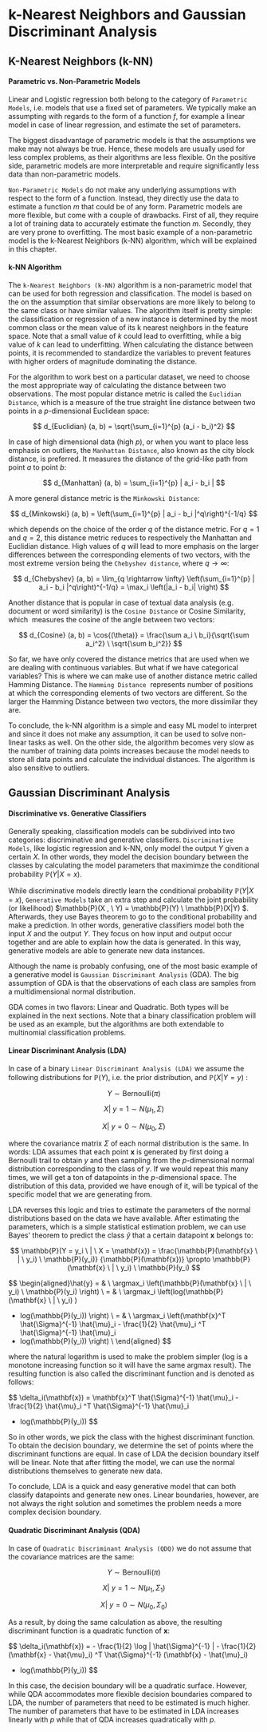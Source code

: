 # k-Nearest Neighbors and Gaussian Discriminant Analysis

## K-Nearest Neighbors (k-NN)

#### Parametric vs. Non-Parametric Models

Linear and Logistic regression both belong to the category of `Parametric Models`, i.e. models that use a fixed set of parameters. We typically make an assumpting with regards to the form of a function $f$, for example a linear model in case of linear regression, and estimate the set of parameters. 

The biggest disadvantage of parametric models is that the assumptions we make may not always be true. Hence, these models are usually used for less complex problems, as their algorithms are less flexible. On the positive side, parametric models are more interpretable and require significantly less data than non-parametric models.

`Non-Parametric Models` do not make any underlying assumptions with respect to the form of a function. Instead, they directly use the data to estimate a function $m$ that could be of any form. Parametric models are more flexible, but come with a couple of drawbacks. First of all, they require a lot of training data to accurately estimate the function $m$. Secondly, they are very prone to overfitting. The most basic example of a non-parametric model is the k-Nearest Neighbors (k-NN) algorithm, which will be explained in this chapter. 

#### k-NN Algorithm

The `k-Nearest Neighbors (k-NN)` algorithm is a non-parametric model that can be used for both regression and classification. The model is based on the on the assumption that similar observations are more likely to belong to the same class or have similar values. The algorithm itself is pretty simple: the classification or regression of a new instance is determined by the most common class or the mean value of its k nearest neighbors in the feature space. Note that a small value of $k$ could lead to overfitting, while a big value of $k$ can lead to underfitting. When calculating the distance between points, it is recommended to standardize the variables to prevent features with higher orders of magnitude dominating the distance.

For the algorithm to work best on a particular dataset, we need to choose the most appropriate way of calculating the distance between two observations. The most popular distance metric is called the `Euclidian Distance`, which is a measure of the true straight line distance between two points in a $p$-dimensional Euclidean space:

$$
d_{Euclidian} (a, b) = \sqrt{\sum_{i=1}^{p} (a_i - b_i)^2}
$$

In case of high dimensional data (high $p$), or when you want to place less emphasis on outliers, the `Manhattan Distance`, also known as the city block distance, is preferred. It measures the distance of the grid-like path from point $a$ to point $b$: 

$$
d_{Manhattan} (a, b) = \sum_{i=1}^{p} | a_i - b_i |
$$

A more general distance metric is the `Minkowski Distance`:

$$
d_{Minkowski} (a, b) = \left(\sum_{i=1}^{p} | a_i - b_i |^q\right)^{-1/q}
$$

which depends on the choice of the order $q$ of the distance metric. For $q=1$ and $q=2$, this distance metric reduces to respectively the Manhattan and Euclidian distance. High values of $q$ will lead to more emphasis on the larger differences between the corresponding elements of two vectors, with the most extreme version being the `Chebyshev distance`, where $q \rightarrow \infty$:

$$
d_{Chebyshev} (a, b) =  \lim_{q \rightarrow \infty} \left(\sum_{i=1}^{p} | a_i - b_i |^q\right)^{-1/q}
= \max_i \left(|a_i - b_i| \right)
$$

Another distance that is popular in case of textual data analysis (e.g. document or word similarity) is the `Cosine Distance` or Cosine Similarity, which  measures the cosine of the angle between two vectors:

$$
d_{Cosine} (a, b) = \cos{(\theta)} = \frac{\sum a_i \ b_i}{\sqrt{\sum a_i^2}
\ \sqrt{\sum b_i^2}}
$$

So far, we have only covered the distance metrics that are used when we are dealing with continuous variables. But what if we have categorical variables? This is where we can make use of another distance metric called Hamming Distance. The `Hamming Distance`  represents number of positions at which the corresponding elements of two vectors are different. So the larger the Hamming Distance between two vectors, the more dissimilar they are. 

To conclude, the k-NN algorithm is a simple and easy ML model to interpret and since it does not make any assumption, it can be used to solve non-linear tasks as well. On the other side, the algorithm becomes very slow as the number of training data points increases because the model needs to store all data points and calculate the individual distances. The algorithm is also sensitive to outliers. 

## Gaussian Discriminant Analysis

#### Discriminative vs. Generative Classifiers

Generally speaking, classification models can be subdivived into two categories: discriminative and generative classifiers. `Discriminative Models`, like logistic regression and k-NN, only model the output $Y$ given a certain $X$. In other words, they model the decision boundary between the classes by calculating the model parameters that maximimze the conditional probability $\mathbb{P}(Y | X = x)$. 

While discriminative models directly learn the conditional probability $\mathbb{P}(Y | X = x)$, `Generative Models` take an extra step and calculate the joint probability (or likelihood) $\mathbb{P}(X , \ Y) = \mathbb{P}(Y) \ \mathbb{P}(X|Y) $. Afterwards, they use Bayes theorem to go to the conditional probability and make a prediction. In other words, generative classifiers model both the input $X$ and the output $Y$. They focus on how input and output occur together and are able to explain how the data is generated. In this way, generative models are able to generate new data instances. 

Although the name is probably confusing, one of the most basic example of a generative model is `Gaussian Discriminant Analysis` (GDA). The big assumption of GDA is that the observations of each class are samples from a multidimensional normal distribution.

GDA comes in two flavors: Linear and Quadratic. Both types will be explained in the next sections. Note that a binary classification problem will be used as an example, but the algorithms are both extendable to multinomial classification problems. 

#### Linear Discriminant Analysis (LDA)

In case of a binary `Linear Discriminant Analysis (LDA)` we assume the following distributions for $\mathbb{P}(Y)$, i.e. the prior distribution, and $\mathbb{P}(X|Y=y)$ :

$$
Y \sim \text{Bernoulli}(\pi)
$$

$$
X | \ y = 1 \sim N(\mu_1, \Sigma)
$$

$$
X | \ y = 0 \sim N(\mu_0, \Sigma)
$$

where the covariance matrix $\Sigma$ of each normal distribution is the same. In words: LDA assumes that each point $\mathbf{x}$ is generated by first doing a Bernoulli trail to obtain $y$ and then sampling from the $p$-dimensional normal distribution corresponding to the class of $y$. If we would repeat this many times, we will get a ton of datapoints in the $p$-dimensional space. The distribution of this data, provided we have enough of it, will be typical of the specific model that we are generating from.

LDA reverses this logic and tries to estimate the parameters of the normal distributions based on the data we have available. After estimating the parameters, which is a simple statistical estimation problem, we can use Bayes' theorem to predict the class $\hat{y}$ that a certain datapoint $\mathbf{x}$ belongs to:

$$
\mathbb{P}(Y = y_i \ | \ X = \mathbf{x}) = \frac{\mathbb{P}(\mathbf{x} \ | \ y_i) 
\ \mathbb{P}(y_i)}
{\mathbb{P}(\mathbf{x})} \propto \mathbb{P}(\mathbf{x} \ | \ y_i) 
\ \mathbb{P}(y_i)
$$

$$
\begin{aligned}\hat{y} = & \ \argmax_i \left(\mathbb{P}(\mathbf{x} \ | \ y_i) 
\ \mathbb{P}(y_i) \right) \\
= & \ \argmax_i \left(log(\mathbb{P}(\mathbf{x} \ | \ y_i) )
+ log(\mathbb{P}(y_i)) \right) \\
= & \ \argmax_i \left(\mathbf{x}^T \hat{\Sigma}^{-1} \hat{\mu}_i - 
\frac{1}{2} \hat{\mu}_i ^T \hat{\Sigma}^{-1} \hat{\mu}_i
+ log(\mathbb{P}(y_i)) \right) \\
\end{aligned}
$$

where the natural logarithm is used to make the problem simpler (log is a monotone increasing function so it will have the same argmax result). The resulting function is also called the discriminant function and is denoted as follows:

$$
\delta_i(\mathbf{x}) = \mathbf{x}^T \hat{\Sigma}^{-1} \hat{\mu}_i - 
\frac{1}{2} \hat{\mu}_i ^T \hat{\Sigma}^{-1} \hat{\mu}_i
+ log(\mathbb{P}(y_i))
$$

So in other words, we pick the class with the highest discriminant function. To obtain the decision boundary, we determine the set of points where the discriminant functions are equal. In case of LDA the decision boundary itself will be linear. Note that after fitting the model, we can use the normal distributions themselves to generate new data.

To conclude, LDA is a quick and easy generative model that can both classify datapoints and generate new ones. Linear boundaries, however, are not always the right solution and sometimes the problem needs a more complex decision boundary. 

#### Quadratic Discriminant Analysis (QDA)

In case of `Quadratic Discriminant Analysis (QDQ)` we do not assume that the covariance matrices are the same:

$$
Y \sim \text{Bernoulli}(\pi)
$$

$$
X | \ y = 1 \sim N(\mu_1, \Sigma_1)
$$

$$
X | \ y = 0 \sim N(\mu_0, \Sigma_0)
$$

As a result, by doing the same calculation as above, the resulting discriminant function is a quadratic function of $\mathbf{x}$:

$$
\delta_i(\mathbf{x}) = - \frac{1}{2} \log | \hat{\Sigma}^{-1} |  - 
\frac{1}{2} (\mathbf{x} - \hat{\mu}_i) ^T \hat{\Sigma}^{-1} 
(\mathbf{x} - \hat{\mu}_i)
+ log(\mathbb{P}(y_i))
$$

In this case, the decision boundary will be a quadratic surface. However, while QDA accommodates more flexible decision boundaries compared to LDA, the number of parameters that need to be estimated is much higher.  The number of parameters that have to be estimated in LDA increases linearly with $p$ while that of QDA increases quadratically with $p$. 
